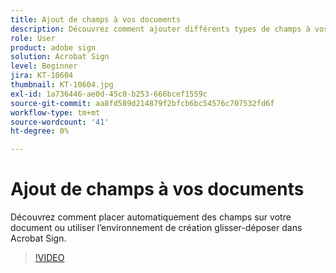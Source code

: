 ```yaml
---
title: Ajout de champs à vos documents
description: Découvrez comment ajouter différents types de champs à vos documents
role: User
product: adobe sign
solution: Acrobat Sign
level: Beginner
jira: KT-10604
thumbnail: KT-10604.jpg
exl-id: 1a736446-ae0d-45c0-b253-666bcef1559c
source-git-commit: aa8fd589d214879f2bfcb6bc54576c707532fd6f
workflow-type: tm+mt
source-wordcount: '41'
ht-degree: 0%

---
```


# Ajout de champs à vos documents

Découvrez comment placer automatiquement des champs sur votre document ou utiliser l’environnement de création glisser-déposer dans Acrobat Sign.

>[!VIDEO](https://video.tv.adobe.com/v/346620?quality=12&learn=on&hidetitle=true)
